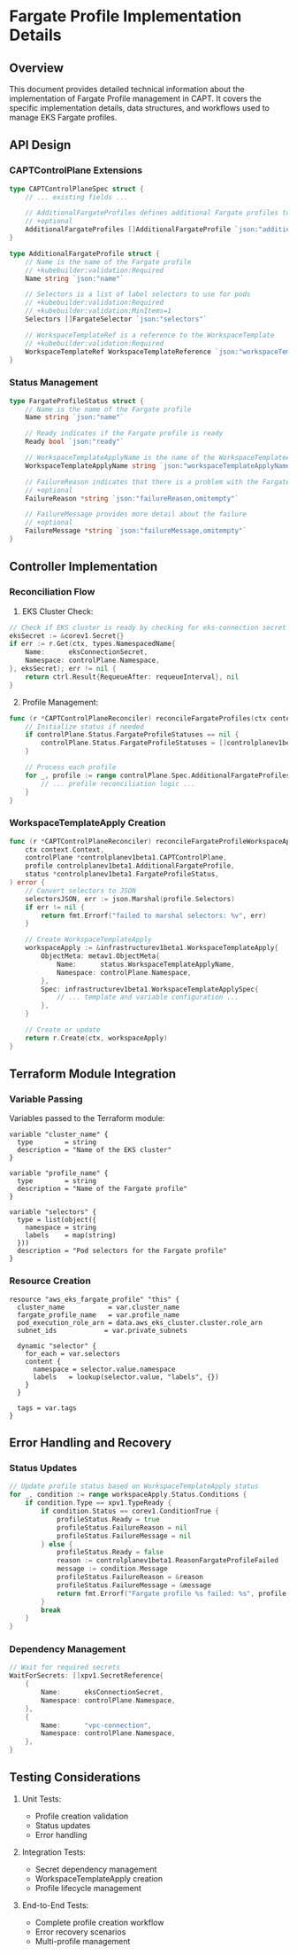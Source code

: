 # Fargate Profile Implementation Details

## Overview

This document provides detailed technical information about the implementation of Fargate Profile management in CAPT. It covers the specific implementation details, data structures, and workflows used to manage EKS Fargate profiles.

## API Design

### CAPTControlPlane Extensions

```go
type CAPTControlPlaneSpec struct {
    // ... existing fields ...

    // AdditionalFargateProfiles defines additional Fargate profiles to be created
    // +optional
    AdditionalFargateProfiles []AdditionalFargateProfile `json:"additionalFargateProfiles,omitempty"`
}

type AdditionalFargateProfile struct {
    // Name is the name of the Fargate profile
    // +kubebuilder:validation:Required
    Name string `json:"name"`

    // Selectors is a list of label selectors to use for pods
    // +kubebuilder:validation:Required
    // +kubebuilder:validation:MinItems=1
    Selectors []FargateSelector `json:"selectors"`

    // WorkspaceTemplateRef is a reference to the WorkspaceTemplate
    // +kubebuilder:validation:Required
    WorkspaceTemplateRef WorkspaceTemplateReference `json:"workspaceTemplateRef"`
}
```

### Status Management

```go
type FargateProfileStatus struct {
    // Name is the name of the Fargate profile
    Name string `json:"name"`

    // Ready indicates if the Fargate profile is ready
    Ready bool `json:"ready"`

    // WorkspaceTemplateApplyName is the name of the WorkspaceTemplateApply resource
    WorkspaceTemplateApplyName string `json:"workspaceTemplateApplyName"`

    // FailureReason indicates that there is a problem with the Fargate profile
    // +optional
    FailureReason *string `json:"failureReason,omitempty"`

    // FailureMessage provides more detail about the failure
    // +optional
    FailureMessage *string `json:"failureMessage,omitempty"`
}
```

## Controller Implementation

### Reconciliation Flow

1. EKS Cluster Check:
```go
// Check if EKS cluster is ready by checking for eks-connection secret
eksSecret := &corev1.Secret{}
if err := r.Get(ctx, types.NamespacedName{
    Name:      eksConnectionSecret,
    Namespace: controlPlane.Namespace,
}, eksSecret); err != nil {
    return ctrl.Result{RequeueAfter: requeueInterval}, nil
}
```

2. Profile Management:
```go
func (r *CAPTControlPlaneReconciler) reconcileFargateProfiles(ctx context.Context, controlPlane *controlplanev1beta1.CAPTControlPlane) error {
    // Initialize status if needed
    if controlPlane.Status.FargateProfileStatuses == nil {
        controlPlane.Status.FargateProfileStatuses = []controlplanev1beta1.FargateProfileStatus{}
    }

    // Process each profile
    for _, profile := range controlPlane.Spec.AdditionalFargateProfiles {
        // ... profile reconciliation logic ...
    }
}
```

### WorkspaceTemplateApply Creation

```go
func (r *CAPTControlPlaneReconciler) reconcileFargateProfileWorkspaceApply(
    ctx context.Context,
    controlPlane *controlplanev1beta1.CAPTControlPlane,
    profile controlplanev1beta1.AdditionalFargateProfile,
    status *controlplanev1beta1.FargateProfileStatus,
) error {
    // Convert selectors to JSON
    selectorsJSON, err := json.Marshal(profile.Selectors)
    if err != nil {
        return fmt.Errorf("failed to marshal selectors: %v", err)
    }

    // Create WorkspaceTemplateApply
    workspaceApply := &infrastructurev1beta1.WorkspaceTemplateApply{
        ObjectMeta: metav1.ObjectMeta{
            Name:      status.WorkspaceTemplateApplyName,
            Namespace: controlPlane.Namespace,
        },
        Spec: infrastructurev1beta1.WorkspaceTemplateApplySpec{
            // ... template and variable configuration ...
        },
    }

    // Create or update
    return r.Create(ctx, workspaceApply)
}
```

## Terraform Module Integration

### Variable Passing

Variables passed to the Terraform module:

```hcl
variable "cluster_name" {
  type        = string
  description = "Name of the EKS cluster"
}

variable "profile_name" {
  type        = string
  description = "Name of the Fargate profile"
}

variable "selectors" {
  type = list(object({
    namespace = string
    labels    = map(string)
  }))
  description = "Pod selectors for the Fargate profile"
}
```

### Resource Creation

```hcl
resource "aws_eks_fargate_profile" "this" {
  cluster_name           = var.cluster_name
  fargate_profile_name   = var.profile_name
  pod_execution_role_arn = data.aws_eks_cluster.cluster.role_arn
  subnet_ids            = var.private_subnets

  dynamic "selector" {
    for_each = var.selectors
    content {
      namespace = selector.value.namespace
      labels   = lookup(selector.value, "labels", {})
    }
  }

  tags = var.tags
}
```

## Error Handling and Recovery

### Status Updates

```go
// Update profile status based on WorkspaceTemplateApply status
for _, condition := range workspaceApply.Status.Conditions {
    if condition.Type == xpv1.TypeReady {
        if condition.Status == corev1.ConditionTrue {
            profileStatus.Ready = true
            profileStatus.FailureReason = nil
            profileStatus.FailureMessage = nil
        } else {
            profileStatus.Ready = false
            reason := controlplanev1beta1.ReasonFargateProfileFailed
            message := condition.Message
            profileStatus.FailureReason = &reason
            profileStatus.FailureMessage = &message
            return fmt.Errorf("Fargate profile %s failed: %s", profile.Name, message)
        }
        break
    }
}
```

### Dependency Management

```go
// Wait for required secrets
WaitForSecrets: []xpv1.SecretReference{
    {
        Name:      eksConnectionSecret,
        Namespace: controlPlane.Namespace,
    },
    {
        Name:      "vpc-connection",
        Namespace: controlPlane.Namespace,
    },
}
```

## Testing Considerations

1. Unit Tests:
   - Profile creation validation
   - Status updates
   - Error handling

2. Integration Tests:
   - Secret dependency management
   - WorkspaceTemplateApply creation
   - Profile lifecycle management

3. End-to-End Tests:
   - Complete profile creation workflow
   - Error recovery scenarios
   - Multi-profile management
